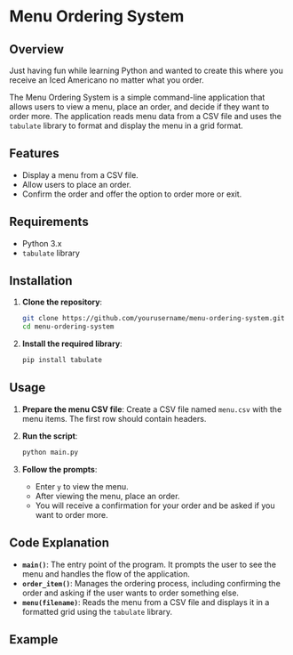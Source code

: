 # Menu Ordering System

## Overview

Just having fun while learning Python and wanted to create this where you receive an Iced Americano no matter what you order. 

The Menu Ordering System is a simple command-line application that allows users to view a menu, place an order, and decide if they want to order more. The application reads menu data from a CSV file and uses the `tabulate` library to format and display the menu in a grid format.

## Features

- Display a menu from a CSV file.
- Allow users to place an order.
- Confirm the order and offer the option to order more or exit.

## Requirements

- Python 3.x
- `tabulate` library

## Installation

1. **Clone the repository**:
    ```bash
    git clone https://github.com/yourusername/menu-ordering-system.git
    cd menu-ordering-system
    ```

2. **Install the required library**:
    ```bash
    pip install tabulate
    ```

## Usage

1. **Prepare the menu CSV file**: Create a CSV file named `menu.csv` with the menu items. The first row should contain headers.

2. **Run the script**:
    ```bash
    python main.py
    ```

3. **Follow the prompts**:
    - Enter `y` to view the menu.
    - After viewing the menu, place an order.
    - You will receive a confirmation for your order and be asked if you want to order more.

## Code Explanation

- **`main()`**: The entry point of the program. It prompts the user to see the menu and handles the flow of the application.
- **`order_item()`**: Manages the ordering process, including confirming the order and asking if the user wants to order something else.
- **`menu(filename)`**: Reads the menu from a CSV file and displays it in a formatted grid using the `tabulate` library.

## Example

